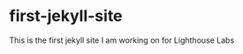 first-jekyll-site
=================

This is the first jekyll site I am working on for Lighthouse Labs

